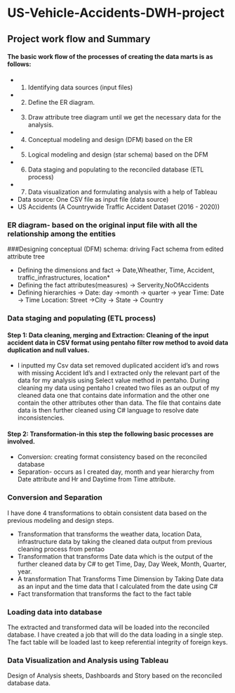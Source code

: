 # US-Vehicle-Accidents-DWH-project

## Project work flow and Summary
#### The basic work flow of the processes of creating the data marts is as follows:
* 1. Identifying data sources (input files)
* 2. Define the ER diagram.
* 3. Draw attribute tree diagram until we get the necessary data for the analysis.
* 4. Conceptual modeling and design (DFM) based on the ER
* 5. Logical modeling and design (star schema) based on the DFM
* 6. Data staging and populating to the reconciled database (ETL process)
* 7. Data visualization and formulating analysis with a help of Tableau
* Data source: One CSV file as input file (data source)
* US Accidents (A Countrywide Traffic Accident Dataset (2016 - 2020))

### ER diagram- based on the original input file with all the relationship among the entities

###Designing conceptual (DFM) schema: driving Fact schema from edited attribute
tree
* Defining the dimensions and fact -> Date,Wheather, Time, Accident, traffic_infrastructures, location*
* Defining the fact attributes(measures) -> Serverity,NoOfAccidents
* Defining hierarchies -> Date: day ->month -> quarter -> year
                          Time: Date -> Time
                          Location: Street ->City -> State -> Country
### Data staging and populating (ETL process)
#### Step 1: Data cleaning, merging and Extraction: Cleaning of the input accident data in CSV format using pentaho filter row method to avoid data duplication and null values.
* I inputted my Csv data set removed duplicated accident id’s and rows with missing Accident Id’s and I extracted only the relevant part of the data for my analysis using Select value method in pentaho. During cleaning my data using pentaho I created two files as an output of my cleaned data one that contains date information and the other one contain the other attributes other than data. The file that contains date data is then further cleaned using C# language to resolve date inconsistencies.
#### Step 2: Transformation-in this step the following basic processes are involved.
*  Conversion: creating format consistency based on the reconciled database
* Separation- occurs as I created day, month and year hierarchy from Date attribute and Hr and Daytime from Time attribute.

### Conversion and Separation
I have done 4 transformations to obtain consistent data based on the previous modeling and
design steps.
* Transformation that transforms the weather data, location Data, infrastructure data by taking the cleaned data output from previous cleaning process from pentao
* Transformation that transforms Date data which is the output of the further cleaned data by C# to get Time, Day, Day Week, Month, Quarter, year.
* A transformation That Transforms Time Dimension by Taking Date data as an input and the time data that I calculated from the date using C#
* Fact transformation that transforms the fact to the fact table

### Loading data into database
The extracted and transformed data will be loaded into the reconciled database. I have created a job that will do the data loading in a single step. The fact table will be
loaded last to keep referential integrity of foreign keys.

### Data Visualization and Analysis using Tableau
Design of Analysis sheets, Dashboards and Story based on the reconciled database data.

